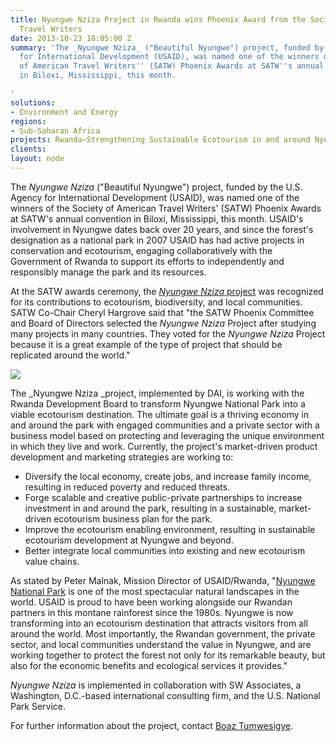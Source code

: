 ```yaml
---
title: Nyungwe Nziza Project in Rwanda wins Phoenix Award from the Society of American
  Travel Writers
date: 2013-10-23 18:05:00 Z
summary: 'The _Nyungwe Nziza_ ("Beautiful Nyungwe") project, funded by the U.S. Agency
  for International Development (USAID), was named one of the winners of the Society
  of American Travel Writers'' (SATW) Phoenix Awards at SATW''s annual convention
  in Biloxi, Mississippi, this month.

'
solutions:
- Environment and Energy
regions:
- Sub-Saharan Africa
projects: Rwanda—Strengthening Sustainable Ecotourism in and around Nyungwe National
clients: 
layout: node
---
```


The _Nyungwe Nziza_ ("Beautiful Nyungwe") project, funded by the U.S. Agency for International Development (USAID), was named one of the winners of the Society of American Travel Writers' (SATW) Phoenix Awards at SATW's annual convention in Biloxi, Mississippi, this month. USAID's involvement in Nyungwe dates back over 20 years, and since the forest's designation as a national park in 2007 USAID has had active projects in conservation and ecotourism, engaging collaboratively with the Government of Rwanda to support its efforts to independently and responsibly manage the park and its resources.

At the SATW awards ceremony, the [_Nyungwe Nziza_ project][1] was recognized for its contributions to ecotourism, biodiversity, and local communities. SATW Co-Chair Cheryl Hargrove said that "the SATW Phoenix Committee and Board of Directors selected the _Nyungwe Nziza_ Project after studying many projects in many countries. They voted for the _Nyungwe Nziza_ Project because it is a great example of the type of project that should be replicated around the world."

![][2]

The _Nyungwe Nziza _project, implemented by DAI, is working with the Rwanda Development Board to transform Nyungwe National Park into a viable ecotourism destination. The ultimate goal is a thriving economy in and around the park with engaged communities and a private sector with a business model based on protecting and leveraging the unique environment in which they live and work. Currently, the project's market-driven product development and marketing strategies are working to:

* Diversify the local economy, create jobs, and increase family income, resulting in reduced poverty and reduced threats.
* Forge scalable and creative public-private partnerships to increase investment in and around the park, resulting in a sustainable, market-driven ecotourism business plan for the park.
* Improve the ecotourism enabling environment, resulting in sustainable ecotourism development at Nyungwe and beyond.
* Better integrate local communities into existing and new ecotourism value chains.

As stated by Peter Malnak, Mission Director of USAID/Rwanda, "[Nyungwe National Park][3] is one of the most spectacular natural landscapes in the world. USAID is proud to have been working alongside our Rwandan partners in this montane rainforest since the 1980s. Nyungwe is now transforming into an ecotourism destination that attracts visitors from all around the world. Most importantly, the Rwandan government, the private sector, and local communities understand the value in Nyungwe, and are working together to protect the forest not only for its remarkable beauty, but also for the economic benefits and ecological services it provides."

_Nyungwe Nziza_ is implemented in collaboration with SW Associates, a Washington, D.C.-based international consulting firm, and the U.S. National Park Service.

For further information about the project, contact [Boaz Tumwesigye][4].

[1]: /our-work/projects/rwanda-strengthening-sustainable-ecotourism-and-around-nyungwe-national-park
[2]: /assets/images/news/Rwanda-018%28waterfall%29_0.jpg
[3]: http://nyungwepark.com/
[4]: /who-we-are/our-team/boaz-tumwesigye
